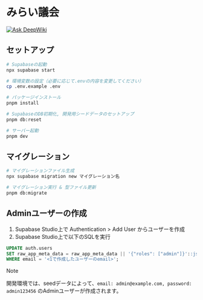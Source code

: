 # みらい議会

[![Ask DeepWiki](https://deepwiki.com/badge.svg)](https://deepwiki.com/team-mirai-volunteer/mirai-gikai)

## セットアップ

```bash
# Supabaseの起動
npx supabase start

# 環境変数の設定（必要に応じて.envの内容を変更してください）
cp .env.example .env

# パッケージインストール
pnpm install

# SupabaseのDB初期化, 開発用シードデータのセットアップ
pnpm db:reset

# サーバー起動
pnpm dev
```

## マイグレーション

```bash
# マイグレーションファイル生成
npx supabase migration new マイグレーション名

# マイグレーション実行 & 型ファイル更新
pnpm db:migrate
```

## Adminユーザーの作成

1. Supabase Studio上で Authentication > Add User からユーザーを作成
2. Supabase Studio上で以下のSQLを実行

```sql
UPDATE auth.users
SET raw_app_meta_data = raw_app_meta_data || '{"roles": ["admin"]}'::jsonb
WHERE email = '<1で作成したユーザーのemail>';
```

> [!NOTE]
> 開発環境では、seedデータによって、`email: admin@example.com, password: admin123456` のAdminユーザーが作成されます。
